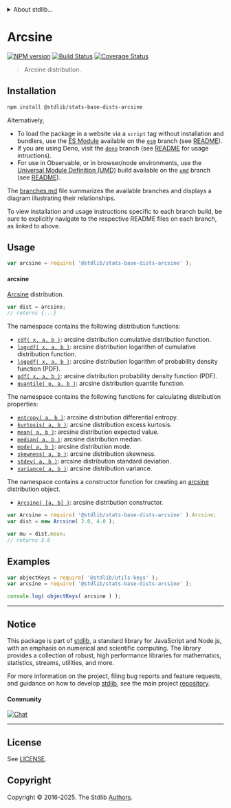 <!--

@license Apache-2.0

Copyright (c) 2018 The Stdlib Authors.

Licensed under the Apache License, Version 2.0 (the "License");
you may not use this file except in compliance with the License.
You may obtain a copy of the License at

   http://www.apache.org/licenses/LICENSE-2.0

Unless required by applicable law or agreed to in writing, software
distributed under the License is distributed on an "AS IS" BASIS,
WITHOUT WARRANTIES OR CONDITIONS OF ANY KIND, either express or implied.
See the License for the specific language governing permissions and
limitations under the License.

-->


<details>
  <summary>
    About stdlib...
  </summary>
  <p>We believe in a future in which the web is a preferred environment for numerical computation. To help realize this future, we've built stdlib. stdlib is a standard library, with an emphasis on numerical and scientific computation, written in JavaScript (and C) for execution in browsers and in Node.js.</p>
  <p>The library is fully decomposable, being architected in such a way that you can swap out and mix and match APIs and functionality to cater to your exact preferences and use cases.</p>
  <p>When you use stdlib, you can be absolutely certain that you are using the most thorough, rigorous, well-written, studied, documented, tested, measured, and high-quality code out there.</p>
  <p>To join us in bringing numerical computing to the web, get started by checking us out on <a href="https://github.com/stdlib-js/stdlib">GitHub</a>, and please consider <a href="https://opencollective.com/stdlib">financially supporting stdlib</a>. We greatly appreciate your continued support!</p>
</details>

# Arcsine

[![NPM version][npm-image]][npm-url] [![Build Status][test-image]][test-url] [![Coverage Status][coverage-image]][coverage-url] <!-- [![dependencies][dependencies-image]][dependencies-url] -->

> Arcsine distribution.

<section class="installation">

## Installation

```bash
npm install @stdlib/stats-base-dists-arcsine
```

Alternatively,

-   To load the package in a website via a `script` tag without installation and bundlers, use the [ES Module][es-module] available on the [`esm`][esm-url] branch (see [README][esm-readme]).
-   If you are using Deno, visit the [`deno`][deno-url] branch (see [README][deno-readme] for usage intructions).
-   For use in Observable, or in browser/node environments, use the [Universal Module Definition (UMD)][umd] build available on the [`umd`][umd-url] branch (see [README][umd-readme]).

The [branches.md][branches-url] file summarizes the available branches and displays a diagram illustrating their relationships.

To view installation and usage instructions specific to each branch build, be sure to explicitly navigate to the respective README files on each branch, as linked to above.

</section>

<section class="usage">

## Usage

```javascript
var arcsine = require( '@stdlib/stats-base-dists-arcsine' );
```

#### arcsine

[Arcsine][arcsine-distribution] distribution.

```javascript
var dist = arcsine;
// returns {...}
```

The namespace contains the following distribution functions:

<!-- <toc pattern="*+(cdf|pdf|mgf|quantile)*"> -->

<div class="namespace-toc">

-   <span class="signature">[`cdf( x, a, b )`][@stdlib/stats/base/dists/arcsine/cdf]</span><span class="delimiter">: </span><span class="description">arcsine distribution cumulative distribution function.</span>
-   <span class="signature">[`logcdf( x, a, b )`][@stdlib/stats/base/dists/arcsine/logcdf]</span><span class="delimiter">: </span><span class="description">arcsine distribution logarithm of cumulative distribution function.</span>
-   <span class="signature">[`logpdf( x, a, b )`][@stdlib/stats/base/dists/arcsine/logpdf]</span><span class="delimiter">: </span><span class="description">arcsine distribution logarithm of probability density function (PDF).</span>
-   <span class="signature">[`pdf( x, a, b )`][@stdlib/stats/base/dists/arcsine/pdf]</span><span class="delimiter">: </span><span class="description">arcsine distribution probability density function (PDF).</span>
-   <span class="signature">[`quantile( p, a, b )`][@stdlib/stats/base/dists/arcsine/quantile]</span><span class="delimiter">: </span><span class="description">arcsine distribution quantile function.</span>

</div>

<!-- </toc> -->

The namespace contains the following functions for calculating distribution properties:

<!-- <toc pattern="*+(entropy|kurtosis|mean|median|mode|skewness|stdev|variance)*"> -->

<div class="namespace-toc">

-   <span class="signature">[`entropy( a, b )`][@stdlib/stats/base/dists/arcsine/entropy]</span><span class="delimiter">: </span><span class="description">arcsine distribution differential entropy.</span>
-   <span class="signature">[`kurtosis( a, b )`][@stdlib/stats/base/dists/arcsine/kurtosis]</span><span class="delimiter">: </span><span class="description">arcsine distribution excess kurtosis.</span>
-   <span class="signature">[`mean( a, b )`][@stdlib/stats/base/dists/arcsine/mean]</span><span class="delimiter">: </span><span class="description">arcsine distribution expected value.</span>
-   <span class="signature">[`median( a, b )`][@stdlib/stats/base/dists/arcsine/median]</span><span class="delimiter">: </span><span class="description">arcsine distribution median.</span>
-   <span class="signature">[`mode( a, b )`][@stdlib/stats/base/dists/arcsine/mode]</span><span class="delimiter">: </span><span class="description">arcsine distribution mode.</span>
-   <span class="signature">[`skewness( a, b )`][@stdlib/stats/base/dists/arcsine/skewness]</span><span class="delimiter">: </span><span class="description">arcsine distribution skewness.</span>
-   <span class="signature">[`stdev( a, b )`][@stdlib/stats/base/dists/arcsine/stdev]</span><span class="delimiter">: </span><span class="description">arcsine distribution standard deviation.</span>
-   <span class="signature">[`variance( a, b )`][@stdlib/stats/base/dists/arcsine/variance]</span><span class="delimiter">: </span><span class="description">arcsine distribution variance.</span>

</div>

<!-- </toc> -->

The namespace contains a constructor function for creating an [arcsine][arcsine-distribution] distribution object.

<!-- <toc pattern="*ctor*"> -->

<div class="namespace-toc">

-   <span class="signature">[`Arcsine( [a, b] )`][@stdlib/stats/base/dists/arcsine/ctor]</span><span class="delimiter">: </span><span class="description">arcsine distribution constructor.</span>

</div>

<!-- </toc> -->

```javascript
var Arcsine = require( '@stdlib/stats-base-dists-arcsine' ).Arcsine;
var dist = new Arcsine( 2.0, 4.0 );

var mu = dist.mean;
// returns 3.0
```

</section>

<!-- /.usage -->

<section class="examples">

## Examples

<!-- TODO: better examples -->

<!-- eslint no-undef: "error" -->

```javascript
var objectKeys = require( '@stdlib/utils-keys' );
var arcsine = require( '@stdlib/stats-base-dists-arcsine' );

console.log( objectKeys( arcsine ) );
```

</section>

<!-- /.examples -->

<!-- Section for related `stdlib` packages. Do not manually edit this section, as it is automatically populated. -->

<section class="related">

</section>

<!-- /.related -->

<!-- Section for all links. Make sure to keep an empty line after the `section` element and another before the `/section` close. -->


<section class="main-repo" >

* * *

## Notice

This package is part of [stdlib][stdlib], a standard library for JavaScript and Node.js, with an emphasis on numerical and scientific computing. The library provides a collection of robust, high performance libraries for mathematics, statistics, streams, utilities, and more.

For more information on the project, filing bug reports and feature requests, and guidance on how to develop [stdlib][stdlib], see the main project [repository][stdlib].

#### Community

[![Chat][chat-image]][chat-url]

---

## License

See [LICENSE][stdlib-license].


## Copyright

Copyright &copy; 2016-2025. The Stdlib [Authors][stdlib-authors].

</section>

<!-- /.stdlib -->

<!-- Section for all links. Make sure to keep an empty line after the `section` element and another before the `/section` close. -->

<section class="links">

[npm-image]: http://img.shields.io/npm/v/@stdlib/stats-base-dists-arcsine.svg
[npm-url]: https://npmjs.org/package/@stdlib/stats-base-dists-arcsine

[test-image]: https://github.com/stdlib-js/stats-base-dists-arcsine/actions/workflows/test.yml/badge.svg?branch=main
[test-url]: https://github.com/stdlib-js/stats-base-dists-arcsine/actions/workflows/test.yml?query=branch:main

[coverage-image]: https://img.shields.io/codecov/c/github/stdlib-js/stats-base-dists-arcsine/main.svg
[coverage-url]: https://codecov.io/github/stdlib-js/stats-base-dists-arcsine?branch=main

<!--

[dependencies-image]: https://img.shields.io/david/stdlib-js/stats-base-dists-arcsine.svg
[dependencies-url]: https://david-dm.org/stdlib-js/stats-base-dists-arcsine/main

-->

[chat-image]: https://img.shields.io/gitter/room/stdlib-js/stdlib.svg
[chat-url]: https://app.gitter.im/#/room/#stdlib-js_stdlib:gitter.im

[stdlib]: https://github.com/stdlib-js/stdlib

[stdlib-authors]: https://github.com/stdlib-js/stdlib/graphs/contributors

[umd]: https://github.com/umdjs/umd
[es-module]: https://developer.mozilla.org/en-US/docs/Web/JavaScript/Guide/Modules

[deno-url]: https://github.com/stdlib-js/stats-base-dists-arcsine/tree/deno
[deno-readme]: https://github.com/stdlib-js/stats-base-dists-arcsine/blob/deno/README.md
[umd-url]: https://github.com/stdlib-js/stats-base-dists-arcsine/tree/umd
[umd-readme]: https://github.com/stdlib-js/stats-base-dists-arcsine/blob/umd/README.md
[esm-url]: https://github.com/stdlib-js/stats-base-dists-arcsine/tree/esm
[esm-readme]: https://github.com/stdlib-js/stats-base-dists-arcsine/blob/esm/README.md
[branches-url]: https://github.com/stdlib-js/stats-base-dists-arcsine/blob/main/branches.md

[stdlib-license]: https://raw.githubusercontent.com/stdlib-js/stats-base-dists-arcsine/main/LICENSE

[arcsine-distribution]: https://en.wikipedia.org/wiki/Arcsine_distribution

<!-- <toc-links> -->

[@stdlib/stats/base/dists/arcsine/ctor]: https://github.com/stdlib-js/stats-base-dists-arcsine-ctor

[@stdlib/stats/base/dists/arcsine/entropy]: https://github.com/stdlib-js/stats-base-dists-arcsine-entropy

[@stdlib/stats/base/dists/arcsine/kurtosis]: https://github.com/stdlib-js/stats-base-dists-arcsine-kurtosis

[@stdlib/stats/base/dists/arcsine/mean]: https://github.com/stdlib-js/stats-base-dists-arcsine-mean

[@stdlib/stats/base/dists/arcsine/median]: https://github.com/stdlib-js/stats-base-dists-arcsine-median

[@stdlib/stats/base/dists/arcsine/mode]: https://github.com/stdlib-js/stats-base-dists-arcsine-mode

[@stdlib/stats/base/dists/arcsine/skewness]: https://github.com/stdlib-js/stats-base-dists-arcsine-skewness

[@stdlib/stats/base/dists/arcsine/stdev]: https://github.com/stdlib-js/stats-base-dists-arcsine-stdev

[@stdlib/stats/base/dists/arcsine/variance]: https://github.com/stdlib-js/stats-base-dists-arcsine-variance

[@stdlib/stats/base/dists/arcsine/cdf]: https://github.com/stdlib-js/stats-base-dists-arcsine-cdf

[@stdlib/stats/base/dists/arcsine/logcdf]: https://github.com/stdlib-js/stats-base-dists-arcsine-logcdf

[@stdlib/stats/base/dists/arcsine/logpdf]: https://github.com/stdlib-js/stats-base-dists-arcsine-logpdf

[@stdlib/stats/base/dists/arcsine/pdf]: https://github.com/stdlib-js/stats-base-dists-arcsine-pdf

[@stdlib/stats/base/dists/arcsine/quantile]: https://github.com/stdlib-js/stats-base-dists-arcsine-quantile

<!-- </toc-links> -->

</section>

<!-- /.links -->
